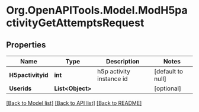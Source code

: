 # Org.OpenAPITools.Model.ModH5pactivityGetAttemptsRequest

## Properties

Name | Type | Description | Notes
------------ | ------------- | ------------- | -------------
**H5pactivityid** | **int** | h5p activity instance id | [default to null]
**Userids** | **List&lt;Object&gt;** |  | [optional] 

[[Back to Model list]](../README.md#documentation-for-models) [[Back to API list]](../README.md#documentation-for-api-endpoints) [[Back to README]](../README.md)

